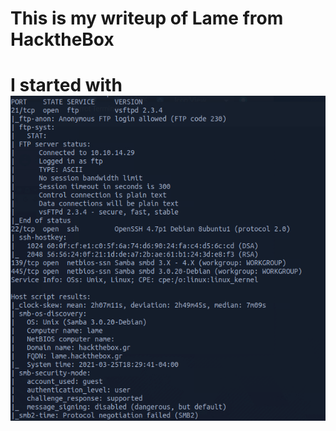 <h1> This is my writeup of Lame from HacktheBox<h1>
  
  <p> I started with

<img src=Lame-Nmap.png/>
